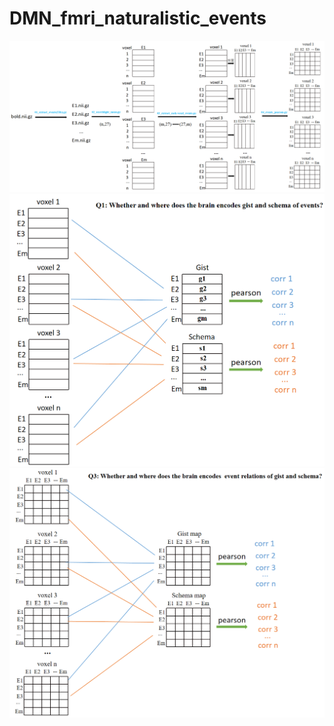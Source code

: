 # DMN_fmri_naturalistic_events
![image](https://github.com/langmandezhouge/DMN_fmri_naturalistic_events/blob/main/method_tree_map/total_tree_map.png)
![image](https://github.com/langmandezhouge/DMN_fmri_naturalistic_events/blob/main/method_tree_map/gist-schema_map.png)
![image](https://github.com/langmandezhouge/DMN_fmri_naturalistic_events/blob/main/method_tree_map/event_relations.png)
